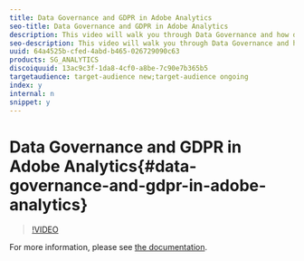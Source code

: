 ```yaml
---
title: Data Governance and GDPR in Adobe Analytics
seo-title: Data Governance and GDPR in Adobe Analytics
description: This video will walk you through Data Governance and how data labeling fits into GDPR readiness. It provides a hands-on example of data labeling using Data Governance.
seo-description: This video will walk you through Data Governance and how data labeling fits into GDPR readiness. It provides a hands-on example of data labeling using Data Governance.
uuid: 64a4525b-cfed-4abd-b465-026729090c63
products: SG_ANALYTICS
discoiquuid: 13ac9c3f-1da8-4cf0-a8be-7c90e7b365b5
targetaudience: target-audience new;target-audience ongoing
index: y
internal: n
snippet: y
---
```


# Data Governance and GDPR in Adobe Analytics{#data-governance-and-gdpr-in-adobe-analytics}

>[!VIDEO](https://video.tv.adobe.com/v/25455/?quality=12)

For more information, please see [the documentation](https://marketing.adobe.com/resources/help/en_US/analytics/gdpr/).
